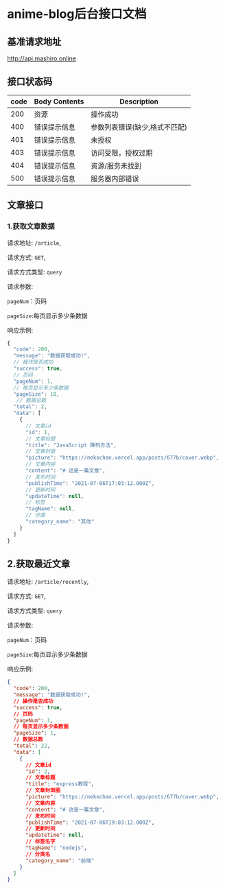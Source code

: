 # anime-blog后台接口文档

## 基准请求地址

http://api.mashiro.online

## 接口状态码

| code | Body Contents | Description                   |
| ---- | ------------- | ----------------------------- |
| 200  | 资源          | 操作成功                      |
| 400  | 错误提示信息  | 参数列表错误(缺少,格式不匹配) |
| 401  | 错误提示信息  | 未授权                        |
| 403  | 错误提示信息  | 访问受限，授权过期            |
| 404  | 错误提示信息  | 资源/服务未找到               |
| 500  | 错误提示信息  | 服务器内部错误                |

## 文章接口

### 1.获取文章数据

请求地址: `/article`,

请求方式: `GET`,

请求方式类型: `query`

请求参数:

`pageNum`：页码

`pageSize`:每页显示多少条数据

响应示例:

```js
{
  "code": 200,
  "message": "数据获取成功!",
  // 操作是否成功
  "success": true,
  // 页码
  "pageNum": 1,
  // 每页显示多少条数据
  "pageSize": 10,
   // 数据总数
  "total": 2,
  "data": [
    {
      // 文章id
      "id": 1,
      // 文章标题
      "title": "JavaScript 陣列方法",
      // 文章封面
      "picture": "https://nekochan.vercel.app/posts/677b/cover.webp",
      // 文章内容
      "content": "# 这是一篇文章",
      // 发布时间
      "publishTime": "2021-07-06T17:03:12.000Z",
      // 更新时间
      "updateTime": null,
      // 标签
      "tagName": null,
      // 分类
      "category_name": "其他"
    }
  ]
}
```



## 2.获取最近文章

请求地址: `/article/recently`,

请求方式: `GET`,

请求方式类型: `query`

请求参数:

`pageNum`：页码

`pageSize`:每页显示多少条数据

响应示例:

```json
{
  "code": 200,
  "message": "数据获取成功!",
  // 操作是否成功
  "success": true,
  // 页码
  "pageNum": 1,
  // 每页显示多少条数据
  "pageSize": 1,
  // 数据总数
  "total": 22,
  "data": [
    {
      // 文章id
      "id": 2,
      // 文章标题
      "title": "express教程",
      // 文章封面图
      "picture": "https://nekochan.vercel.app/posts/677b/cover.webp",
      // 文章内容
      "content": "# 这是一篇文章",
      // 发布时间
      "publishTime": "2021-07-06T19:03:12.000Z",
      // 更新时间
      "updateTime": null,
      // 标签名字
      "tagName": "nodejs",
      // 分类名
      "category_name": "前端"
    }
  ]
}
```





